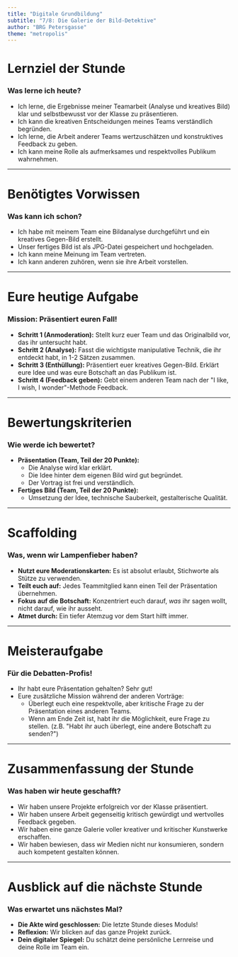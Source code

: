 ```yaml
---
title: "Digitale Grundbildung"
subtitle: "7/8: Die Galerie der Bild-Detektive"
author: "BRG Petersgasse"
theme: "metropolis"
---
```


# Lernziel der Stunde

### Was lerne ich heute?

*   Ich lerne, die Ergebnisse meiner Teamarbeit (Analyse und kreatives Bild) klar und selbstbewusst vor der Klasse zu präsentieren.
*   Ich kann die kreativen Entscheidungen meines Teams verständlich begründen.
*   Ich lerne, die Arbeit anderer Teams wertzuschätzen und konstruktives Feedback zu geben.
*   Ich kann meine Rolle als aufmerksames und respektvolles Publikum wahrnehmen.

---

# Benötigtes Vorwissen

### Was kann ich schon?

*   Ich habe mit meinem Team eine Bildanalyse durchgeführt und ein kreatives Gegen-Bild erstellt.
*   Unser fertiges Bild ist als JPG-Datei gespeichert und hochgeladen.
*   Ich kann meine Meinung im Team vertreten.
*   Ich kann anderen zuhören, wenn sie ihre Arbeit vorstellen.

---

# Eure heutige Aufgabe

### Mission: Präsentiert euren Fall!

*   **Schritt 1 (Anmoderation):** Stellt kurz euer Team und das Originalbild vor, das ihr untersucht habt.
*   **Schritt 2 (Analyse):** Fasst die wichtigste manipulative Technik, die ihr entdeckt habt, in 1-2 Sätzen zusammen.
*   **Schritt 3 (Enthüllung):** Präsentiert euer kreatives Gegen-Bild. Erklärt eure Idee und was eure Botschaft an das Publikum ist.
*   **Schritt 4 (Feedback geben):** Gebt einem anderen Team nach der "I like, I wish, I wonder"-Methode Feedback.

---

# Bewertungskriterien

### Wie werde ich bewertet?

*   **Präsentation (Team, Teil der 20 Punkte):**
    *   Die Analyse wird klar erklärt.
    *   Die Idee hinter dem eigenen Bild wird gut begründet.
    *   Der Vortrag ist frei und verständlich.
*   **Fertiges Bild (Team, Teil der 20 Punkte):**
    *   Umsetzung der Idee, technische Sauberkeit, gestalterische Qualität.

---

# Scaffolding

### Was, wenn wir Lampenfieber haben?

*   **Nutzt eure Moderationskarten:** Es ist absolut erlaubt, Stichworte als Stütze zu verwenden.
*   **Teilt euch auf:** Jedes Teammitglied kann einen Teil der Präsentation übernehmen.
*   **Fokus auf die Botschaft:** Konzentriert euch darauf, *was* ihr sagen wollt, nicht darauf, wie ihr ausseht.
*   **Atmet durch:** Ein tiefer Atemzug vor dem Start hilft immer.

---

# Meisteraufgabe

### Für die Debatten-Profis!

*   Ihr habt eure Präsentation gehalten? Sehr gut!
*   Eure zusätzliche Mission während der anderen Vorträge:
    *   Überlegt euch eine respektvolle, aber kritische Frage zu der Präsentation eines anderen Teams.
    *   Wenn am Ende Zeit ist, habt ihr die Möglichkeit, eure Frage zu stellen. (z.B. "Habt ihr auch überlegt, eine andere Botschaft zu senden?")

---

# Zusammenfassung der Stunde

### Was haben wir heute geschafft?

*   Wir haben unsere Projekte erfolgreich vor der Klasse präsentiert.
*   Wir haben unsere Arbeit gegenseitig kritisch gewürdigt und wertvolles Feedback gegeben.
*   Wir haben eine ganze Galerie voller kreativer und kritischer Kunstwerke erschaffen.
*   Wir haben bewiesen, dass wir Medien nicht nur konsumieren, sondern auch kompetent gestalten können.

---

# Ausblick auf die nächste Stunde

### Was erwartet uns nächstes Mal?

*   **Die Akte wird geschlossen:** Die letzte Stunde dieses Moduls!
*   **Reflexion:** Wir blicken auf das ganze Projekt zurück.
*   **Dein digitaler Spiegel:** Du schätzt deine persönliche Lernreise und deine Rolle im Team ein.

